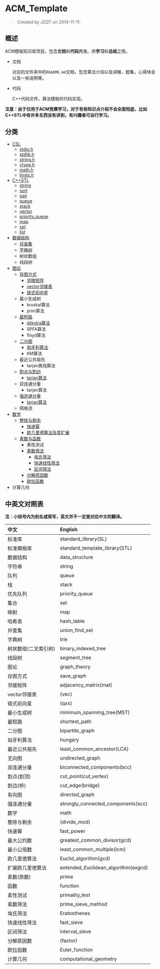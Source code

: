 # ACM_Template

> Created by JZQT on 2014-11-11.

## 概述

ACM模板知识库项目，包含**文档**和**代码**两类。供**学习**和**总结**之用。

* 文档

    对应的文件夹中的`README.md`文档，包含算法介绍以及讲解，题集，心得体会以及一些说明等。

* 代码

    C++代码文件，算法模板的代码实现。

**注意：由于仅用于ACM竞赛学习，对于有些知识点介绍不会全面彻底，比如C++STL中有许多东西没有讲到，有兴趣者可自行学习。**

## 分类

* [CSL](https://coding.net/u/JZQT/p/ACM_Template/git/tree/master/CSL "C标准库")
    * [stdio.h](https://coding.net/u/JZQT/p/ACM_Template/git/tree/master/CSL/stdio "输入输出相关")
    * [stdlib.h](https://coding.net/u/JZQT/p/ACM_Template/git/tree/master/CSL/stdlib "数值转换，随机数，内存分配等实用相关")
    * [string.h](https://coding.net/u/JZQT/p/ACM_Template/git/tree/master/CSL/string "字符串相关")
    * [ctype.h](https://coding.net/u/JZQT/p/ACM_Template/git/tree/master/CSL/ctype "字符相关")
    * [math.h](https://coding.net/u/JZQT/p/ACM_Template/git/tree/master/CSL/math "数学相关")
    * [limits.h](https://coding.net/u/JZQT/p/ACM_Template/git/tree/master/CSL/limits "类型最值相关")
* [C++STL](https://coding.net/u/JZQT/p/ACM_Template/git/tree/master/C++STL "C++标准模板库")
    * [string](https://coding.net/u/JZQT/p/ACM_Template/git/tree/master/C++STL/string "字符串类")
    * [sort](https://coding.net/u/JZQT/p/ACM_Template/git/tree/master/C++STL/sort "快速排序算法")
    * [pair](https://coding.net/u/JZQT/p/ACM_Template/git/tree/master/C++STL/pair "对组")
    * [queue](https://coding.net/u/JZQT/p/ACM_Template/git/tree/master/C++STL/queue "队列")
    * [stack](https://coding.net/u/JZQT/p/ACM_Template/git/tree/master/C++STL/stack "栈")
    * [vector](https://coding.net/u/JZQT/p/ACM_Template/git/tree/master/C++STL/vector "向量")
    * [priority_queue](https://coding.net/u/JZQT/p/ACM_Template/git/tree/master/C++STL/priority_queue "优先队列")
    * [map](https://coding.net/u/JZQT/p/ACM_Template/git/tree/master/C++STL/map "映射")
    * [set](https://coding.net/u/JZQT/p/ACM_Template/git/tree/master/C++STL/set "集合")
    * [list](https://coding.net/u/JZQT/p/ACM_Template/git/tree/master/C++STL/list "链表")
* [数据结构](https://coding.net/u/JZQT/p/ACM_Template/git/tree/master/data_structure "data_structure")
    * [幷查集](https://coding.net/u/JZQT/p/ACM_Template/git/tree/master/data_structure/union_find_set "union_find_set")
    * [字典树](https://coding.net/u/JZQT/p/ACM_Template/git/tree/master/data_structure/trie "trie")
    * 树状数组
    * 线段树
* [图论](https://coding.net/u/JZQT/p/ACM_Template/git/tree/master/graph_theory "graph_theory")
    * [存图方式](https://coding.net/u/JZQT/p/ACM_Template/git/tree/master/graph_theory/save_graph "save_graph")
        * [邻接矩阵](https://coding.net/u/JZQT/p/ACM_Template/git/tree/master/graph_theory/save_graph/mat "adjacency_matrix(mat)")
        * [vector邻接表](https://coding.net/u/JZQT/p/ACM_Template/git/tree/master/graph_theory/save_graph/vec "vector(vec)")
        * [链式前向星](https://coding.net/u/JZQT/p/ACM_Template/git/tree/master/graph_theory/save_graph/qxx "(qxx)")
    * 最小生成树
        * kruskal算法
        * prim算法
    * [最短路](https://coding.net/u/JZQT/p/ACM_Template/git/tree/master/graph_theory/shortest_path "shortest_path")
        * [dijkstra算法](https://coding.net/u/JZQT/p/ACM_Template/git/tree/master/graph_theory/shortest_path/dijkstra "dijkstra")
        * SPFA算法
        * floyd算法
    * [二分图](https://coding.net/u/JZQT/p/ACM_Template/git/tree/master/graph_theory/bipartite_graph "bipartite_graph")
        * [匈牙利算法](https://coding.net/u/JZQT/p/ACM_Template/git/tree/master/graph_theory/bipartite_graph/hungary "hungary")
        * KM算法
    * 最近公共祖先
        * tarjan离线算法
    * [割点与割边](https://coding.net/u/JZQT/p/ACM_Template/git/tree/master/graph_theory/cut "cut")
        * [tarjan算法](https://coding.net/u/JZQT/p/ACM_Template/git/tree/master/graph_theory/cut/tarjan "tarjan")
    * 双连通分量
        * tarjan算法
    * [强连通分量](https://coding.net/u/JZQT/p/ACM_Template/git/tree/master/graph_theory/strongly_connected_components "strongly_connected_components")
        * [tarjan算法](https://coding.net/u/JZQT/p/ACM_Template/git/tree/master/graph_theory/strongly_connected_components/tarjan "tarjan")
    * 网络流
* [数学](https://coding.net/u/JZQT/p/ACM_Template/git/tree/master/math "math")
    * [整除与剩余](https://coding.net/u/JZQT/p/ACM_Template/git/tree/master/math/divide_mod "divide and mod")
        * [快速幂](https://coding.net/u/JZQT/p/ACM_Template/git/tree/master/math/divide_mod/fast_power "fast_power")
        * [欧几里德算法及其扩展](https://coding.net/u/JZQT/p/ACM_Template/git/tree/master/math/divide_mod/Euclid_algorithm "Euclid_algorithm")
    * [素数与函数](https://coding.net/u/JZQT/p/ACM_Template/git/tree/master/math/prime_function "prime and function")
        * 素性测试
        * [素数筛法](https://coding.net/u/JZQT/p/ACM_Template/git/tree/master/math/prime_function/prime_sieve_method "prime_sieve_method")
            * [埃氏筛法](https://coding.net/u/JZQT/p/ACM_Template/git/tree/master/math/prime_function/prime_sieve_method/Eratosthenes "Eratosthenes")
            * [快速线性筛法](https://coding.net/u/JZQT/p/ACM_Template/git/tree/master/math/prime_function/prime_sieve_method/fast_sieve "fast_sieve")
            * [区间筛法](https://coding.net/u/JZQT/p/ACM_Template/git/tree/master/math/prime_function/prime_sieve_method/interval_sieve "interval_sieve")
        * [分解质因数](https://coding.net/u/JZQT/p/ACM_Template/git/tree/master/math/prime_function/factor "factor")
        * [欧拉函数](https://coding.net/u/JZQT/p/ACM_Template/git/tree/master/math/prime_function/Euler_function "Euler_function")
* 计算几何

## 中英文对照表

**注：小括号内为别名或简写，英文并不一定是对应中文的翻译。**

|中文                   |English                                |
|:----------------------|:--------------------------------------|
|标准库                 |standard_library(SL)                   |
|标准模板库             |standard_template_library(STL)         |
|数据结构               |data_structure                         |
|字符串                 |string                                 |
|队列                   |queue                                  |
|栈                     |stack                                  |
|优先队列               |priority_queue                         |
|集合                   |set                                    |
|映射                   |map                                    |
|哈希表                 |hash_table                             |
|幷查集                 |union_find_set                         |
|字典树                 |trie                                   |
|树状数组(二叉索引树)   |binary_indexed_tree                    |
|线段树                 |segment_tree                           |
|图论                   |graph_theory                           |
|存图方式               |save_graph                             |
|邻接矩阵               |adjacency_matrix(mat)                  |
|vector邻接表           |(vec)                                  |
|链式前向星             |(qxx)                                  |
|最小生成树             |minimum_spanning_tree(MST)             |
|最短路                 |shortest_path                          |
|二分图                 |bipartite_graph                        |
|匈牙利算法             |hungary                                |
|最近公共祖先           |least_common_ancestor(LCA)             |
|无向图                 |undirected_graph                       |
|双连通分量             |biconnected_components(bcc)            |
|割点(割顶)             |cut_point(cut_vertex)                  |
|割边(桥)               |cut_edge(bridge)                       |
|有向图                 |directed_graph                         |
|强连通分量             |strongly_connected_components(scc)     |
|数学                   |math                                   |
|整除与剩余             |(divide_mod)                           |
|快速幂                 |fast_power                             |
|最大公约数             |greatest_common_divisor(gcd)           |
|最小公倍数             |least_common_multiple(lcm)             |
|欧几里德算法           |Euclid_algorithm(gcd)                  |
|扩展欧几里德算法       |extended_Euclidean_algorithm(exgcd)    |
|素数(质数)             |prime                                  |
|函数                   |function                               |
|素性测试               |primality_test                         |
|素数筛法               |prime_sieve_method                     |
|埃氏筛法               |Eratosthenes                           |
|快速线性筛法           |fast_sieve                             |
|区间筛法               |interval_sieve                         |
|分解质因数             |(factor)                               |
|欧拉函数               |Euler_function                         |
|计算几何               |computational_geometry                 |
